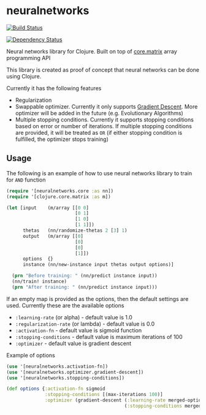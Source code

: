 # neuralnetworks

[![Build Status](https://travis-ci.org/ronaldsuwandi/neuralnetworks.svg?branch=master)](https://travis-ci.org/ronaldsuwandi/neuralnetworks)

[![Dependency Status](https://www.versioneye.com/user/projects/5705ab14fcd19a0051854538/badge.svg?style=flat)](https://www.versioneye.com/user/projects/5705ab14fcd19a0051854538)

Neural networks library for Clojure. Built on top of [core.matrix](https://github.com/mikera/core.matrix) 
array programming API 

This library is created as proof of concept that neural networks can be done using Clojure.

Currently it has the following features

- Regularization
- Swappable optimizer. Currently it only supports [Gradient Descent](https://en.wikipedia.org/wiki/Gradient_descent).
  More optimizer will be added in the future (e.g. Evolutionary Algorithms)
- Multiple stopping conditions. Currently it supports stopping conditions based on error or number
  of iterations. If multiple stopping conditions are provided, it will be treated as `OR` (if either
  stopping condition is fulfilled, the optimizer stops training)

## Usage

The following is an example of how to use neural networks library to train for `AND` function

```clojure
(require '[neuralnetworks.core :as nn])
(require '[clojure.core.matrix :as m])

(let [input    (m/array [[0 0]
                         [0 1]
                         [1 0]
                         [1 1]])
      thetas   (nn/randomize-thetas 2 [3] 1)
      output   (m/array [[0]
                         [0]
                         [0]
                         [1]])
      options  {}
      instance (nn/new-instance input thetas output options)]

  (prn "Before training: " (nn/predict instance input))
  (nn/train! instance)
  (prn "After training: " (nn/predict instance input)))
```

If an empty map is provided as the options, then the default settings are used. Currently these are 
the available options

* `:learning-rate` (or alpha) - default value is 1.0
* `:regularization-rate` (or lambda) - default value is 0.0
* `:activation-fn` - default value is sigmoid function
* `:stopping-conditions` - default value is maximum iterations of 100
* `:optimizer` - default value is gradient descent

Example of options

```clojure
(use '[neuralnetworks.activation-fn])
(use '[neuralnetworks.optimizer.gradient-descent])
(use '[neuralnetworks.stopping-conditions])

(def options {:activation-fn sigmoid
              :stopping-conditions [(max-iterations 100)]
              :optimizer (gradient-descent (:learning-rate merged-options)
                                           (:stopping-conditions merged-options))})
```
